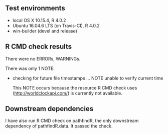 ## Test environments
* local OS X 10.15.4, R 4.0.2
* Ubuntu 16.04.6 LTS (on Travis-CI), R 4.0.2
* win-builder (devel and release)

## R CMD check results
There were no ERRORs, WARNINGs. 

There was only 1 NOTE:
* checking for future file timestamps ... NOTE
unable to verify current time

  This NOTE occurs because the resource R CMD check uses 
  (http://worldclockapi.com/) is currently not available. 

## Downstream dependencies
I have also run R CMD check on pathfindR, the only downstream dependency of 
pathfindR.data. It passed the check.
